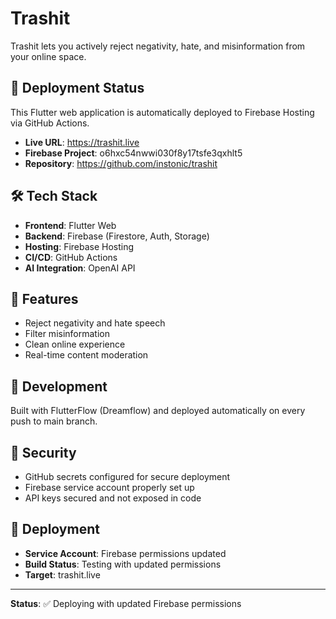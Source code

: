 # Trashit

Trashit lets you actively reject negativity, hate, and misinformation from your online space.

## 🚀 Deployment Status

This Flutter web application is automatically deployed to Firebase Hosting via GitHub Actions.

- **Live URL**: https://trashit.live
- **Firebase Project**: o6hxc54nwwi030f8y17tsfe3qxhlt5
- **Repository**: https://github.com/instonic/trashit

## 🛠️ Tech Stack

- **Frontend**: Flutter Web
- **Backend**: Firebase (Firestore, Auth, Storage)
- **Hosting**: Firebase Hosting
- **CI/CD**: GitHub Actions
- **AI Integration**: OpenAI API

## 📱 Features

- Reject negativity and hate speech
- Filter misinformation
- Clean online experience
- Real-time content moderation

## 🔧 Development

Built with FlutterFlow (Dreamflow) and deployed automatically on every push to main branch.

## 🔐 Security

- GitHub secrets configured for secure deployment
- Firebase service account properly set up
- API keys secured and not exposed in code

## 🔄 Deployment

- **Service Account**: Firebase permissions updated
- **Build Status**: Testing with updated permissions
- **Target**: trashit.live

---

**Status**: ✅ Deploying with updated Firebase permissions